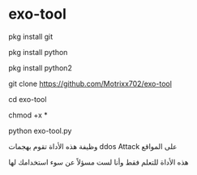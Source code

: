 # exo-tool


pkg install git 



pkg install python



pkg install python2 



git clone https://github.com/Motrixx702/exo-tool



cd exo-tool



chmod +x *



python exo-tool.py



وظيفة هذه الأداة تقوم بهجمات ddos Attack  على المواقع 



هذه الأداة للتعلم فقط وأنا لست مسؤلاً عن سوء استخدامك لها
